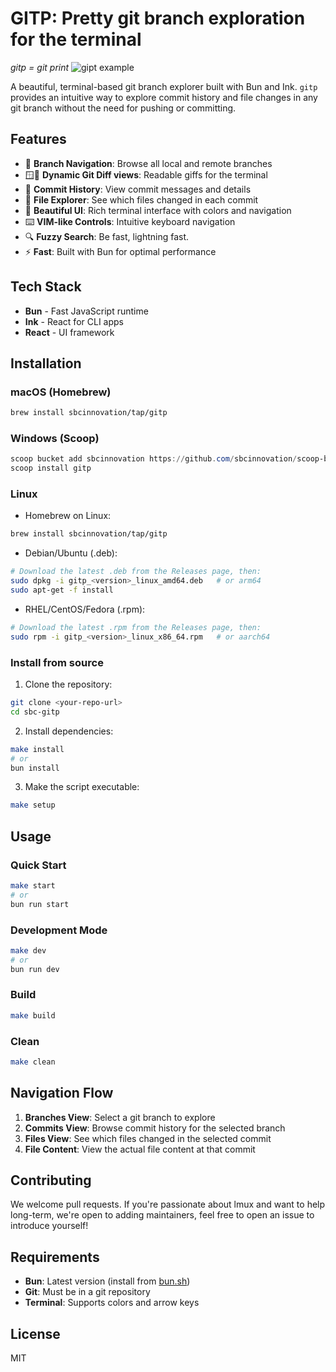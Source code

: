 # GITP: Pretty git branch exploration for the terminal

_gitp = git print_
![gipt example](docs/assets/demo.gif)

A beautiful, terminal-based git branch explorer built with Bun and Ink. `gitp` provides an intuitive way to explore commit history and file changes in any git branch without the need for pushing or committing.

## Features

- 🌿 **Branch Navigation**: Browse all local and remote branches
- 🪟🔄 **Dynamic Git Diff views**: Readable giffs for the terminal
- 📝 **Commit History**: View commit messages and details
- 📁 **File Explorer**: See which files changed in each commit
- 🎨 **Beautiful UI**: Rich terminal interface with colors and navigation
- ⌨️ **VIM-like Controls**: Intuitive keyboard navigation
- 🔍 **Fuzzy Search**: Be fast, lightning fast.
- ⚡ **Fast**: Built with Bun for optimal performance

## Tech Stack

- **Bun** - Fast JavaScript runtime
- **Ink** - React for CLI apps
- **React** - UI framework

## Installation

### macOS (Homebrew)

```bash
brew install sbcinnovation/tap/gitp
```

### Windows (Scoop)

```powershell
scoop bucket add sbcinnovation https://github.com/sbcinnovation/scoop-bucket
scoop install gitp
```

### Linux

- Homebrew on Linux:

```bash
brew install sbcinnovation/tap/gitp
```

- Debian/Ubuntu (.deb):

```bash
# Download the latest .deb from the Releases page, then:
sudo dpkg -i gitp_<version>_linux_amd64.deb   # or arm64
sudo apt-get -f install
```

- RHEL/CentOS/Fedora (.rpm):

```bash
# Download the latest .rpm from the Releases page, then:
sudo rpm -i gitp_<version>_linux_x86_64.rpm   # or aarch64
```

### Install from source

1. Clone the repository:

```bash
git clone <your-repo-url>
cd sbc-gitp
```

2. Install dependencies:

```bash
make install
# or
bun install
```

3. Make the script executable:

```bash
make setup
```

## Usage

### Quick Start

```bash
make start
# or
bun run start
```

### Development Mode

```bash
make dev
# or
bun run dev
```

### Build

```bash
make build
```

### Clean

```bash
make clean
```

## Navigation Flow

1. **Branches View**: Select a git branch to explore
2. **Commits View**: Browse commit history for the selected branch
3. **Files View**: See which files changed in the selected commit
4. **File Content**: View the actual file content at that commit

## Contributing

We welcome pull requests. If you're passionate about lmux and want to help long-term, we're open to adding maintainers, feel free to open an issue to introduce yourself!

## Requirements

- **Bun**: Latest version (install from [bun.sh](https://bun.sh))
- **Git**: Must be in a git repository
- **Terminal**: Supports colors and arrow keys

## License

MIT
